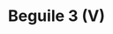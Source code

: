 ---
title: "Beguile 3 (V)"
canonical: "skill/beguile-x"
lists:
    - vampire-loresheet
tier: 3
ladder: "beguile"
prerequisites: ["vampire-loresheet/beguile-2-v"]
---